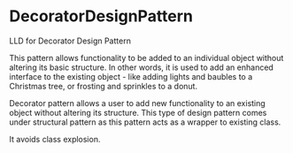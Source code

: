 # DecoratorDesignPattern
LLD for Decorator Design Pattern

This pattern allows functionality to be added to an individual object without altering its basic structure. In other words, it is used to add an enhanced interface to the existing object - like adding lights and baubles to a Christmas tree, or frosting and sprinkles to a donut.

Decorator pattern allows a user to add new functionality to an existing object without altering its structure. This type of design pattern comes under structural pattern as this pattern acts as a wrapper to existing class.

It avoids class explosion.
